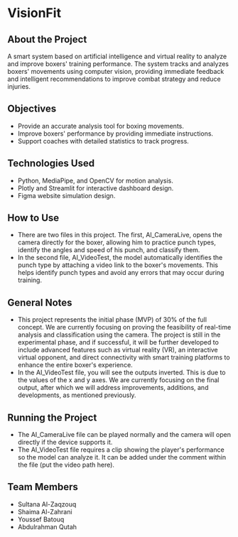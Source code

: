 # VisionFit

## About the Project
A smart system based on artificial intelligence and virtual reality to analyze and improve boxers' training performance.
The system tracks and analyzes boxers' movements using computer vision, providing immediate feedback and intelligent recommendations to improve combat strategy and reduce injuries.

## Objectives
- Provide an accurate analysis tool for boxing movements.
- Improve boxers' performance by providing immediate instructions.
- Support coaches with detailed statistics to track progress.

## Technologies Used
- Python, MediaPipe, and OpenCV for motion analysis.
- Plotly and Streamlit for interactive dashboard design.
- Figma website simulation design.

## How to Use
- There are two files in this project. The first, AI_CameraLive, opens the camera directly for the boxer, allowing him to practice punch types, identify the angles and speed of his punch, and classify them.
- In the second file, AI_VideoTest, the model automatically identifies the punch type by attaching a video link to the boxer's movements. This helps identify punch types and avoid any errors that may occur during training.

## General Notes
- This project represents the initial phase (MVP) of 30% of the full concept. We are currently focusing on proving the feasibility of real-time analysis and classification using the camera. The project is still in the experimental phase, and if successful, it will be further developed to include advanced features such as virtual reality (VR), an interactive virtual opponent, and direct connectivity with smart training platforms to enhance the entire boxer's experience.
- In the AI_VideoTest file, you will see the outputs inverted. This is due to the values ​​of the x and y axes. We are currently focusing on the final output, after which we will address improvements, additions, and developments, as mentioned previously.

## Running the Project
- The AI_CameraLive file can be played normally and the camera will open directly if the device supports it.
- The AI_VideoTest file requires a clip showing the player's performance so the model can analyze it. It can be added under the comment within the file (put the video path here).

## Team Members
- Sultana Al-Zaqzouq
- Shaima Al-Zahrani
- Youssef Batouq
- Abdulrahman Qutah
